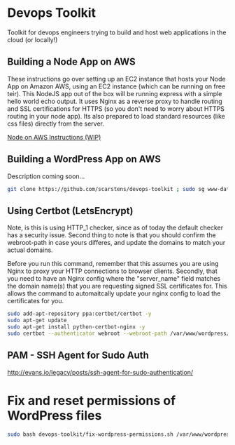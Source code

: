 # Devops Toolkit
Toolkit for devops engineers trying to build and host web applications in the cloud (or locally!)

## Building a Node App on AWS
These instructions go over setting up an EC2 instance that hosts your Node App on Amazon AWS, using an EC2 instance (which can be running on free teir). This NodeJS app out of the box will be running express with a simple hello world echo output. It uses Nginx as a reverse proxy to handle routing and SSL certifications for HTTPS (so you don't need to worry about HTTPS routing in your node app). Its also prepared to load standard resources (like css files) directly from the server. 

[Node on AWS Instructions (WIP)](node-ec2.md)

## Building a WordPress App on AWS
Description coming soon...
```bash
git clone https://github.com/scarstens/devops-toolkit ; sudo sg www-data -c 'bash devops-toolkit/beta/wordpress-ec2.sh'
```

## Using Certbot (LetsEncrypt)
Note, is this is using HTTP_1 checker, since as of today the default checker has a security issue. Second thing to note is that you should confirm the webroot-path in case yours differes, and update the domains to match your actual domains.

Before you run this command, remember that this assumes you are using Nginx to proxy your HTTP connections to browser clients. Secondly, that you need to have an Nginx config where the "server_name" field matches the domain name(s) that you are requesting signed SSL certificates for. This allows the command to automaitcally update your nginx config to load the certificates for you.

```bash
sudo add-apt-repository ppa:certbot/certbot -y
sudo apt-get update
sudo apt-get install python-certbot-nginx -y
sudo certbot --authenticator webroot --webroot-path /var/www/wordpress/htdocs --installer nginx -d yourdomain.com -d sub.yourdomain.com
```

## PAM - SSH Agent for Sudo Auth
http://evans.io/legacy/posts/ssh-agent-for-sudo-authentication/

# Fix and reset permissions of WordPress files
```bash
sudo bash devops-toolkit/fix-wordpress-permissions.sh /var/www/wordpress/htdocs/
```
